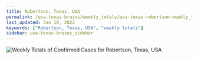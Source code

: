 ```yaml
---
title: Robertson, Texas, USA
permalink: /usa-texas-brazos/weekly_totals/usa-texas-robertson-weekly_totals.html
last_updated: Jan 10, 2022
keywords: ["Robertson, Texas, USA", "weekly totals"]
sidebar: usa-texas-brazos_sidebar
---
```


![Weekly Totals of Confirmed Cases for Robertson, Texas, USA](/covid_tracker/images/graphs/usa-texas-robertson-weekly_totals_graph.png)
